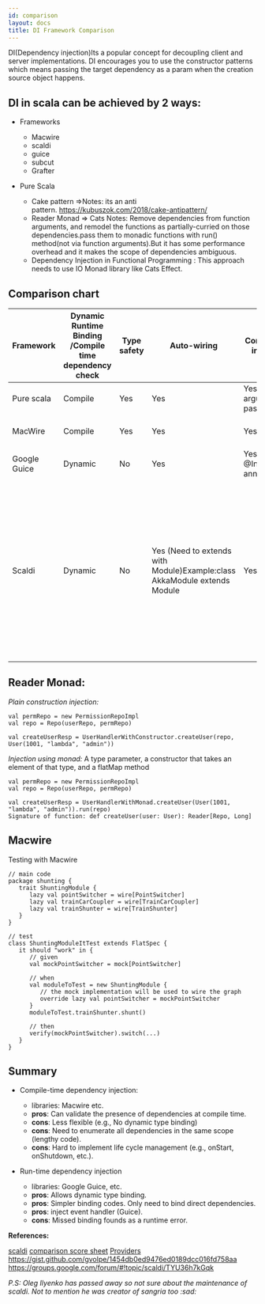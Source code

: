 ```yaml
---
id: comparison
layout: docs
title: DI Framework Comparison
---
```


DI(Dependency injection)Its a popular concept for decoupling client and server implementations.
DI encourages you to use the constructor patterns which means passing the target dependency as 
a param when the creation source object happens.
## DI in scala can be achieved by 2 ways:

- Frameworks
  - Macwire
  - scaldi
  - guice
  - subcut
  - Grafter

- Pure Scala
  - Cake pattern =>Notes: its an anti pattern. https://kubuszok.com/2018/cake-antipattern/ 
  - Reader Monad => Cats Notes: Remove dependencies from function arguments, and remodel the functions as partially-curried on those dependencies.pass them to monadic functions with run() method(not via function arguments).But it has some performance overhead and it makes the scope of dependencies ambiguous.
  - Dependency Injection in Functional Programming : This approach needs to use IO Monad library like Cats Effect.


## Comparison chart

| Framework    | Dynamic Runtime Binding /Compile time dependency check | Type safety | Auto-wiring                                                              | Constructor injection            | Lazy/eager evaluation switch | Provider Bindings                                                                                                                                                      | Life-Cycle management                                                                       | Additional notes                                                                                                                                                                                                                                                                                                                                           |
|--------------|--------------------------------------------------------|-------------|--------------------------------------------------------------------------|----------------------------------|------------------------------|------------------------------------------------------------------------------------------------------------------------------------------------------------------------|---------------------------------------------------------------------------------------------|------------------------------------------------------------------------------------------------------------------------------------------------------------------------------------------------------------------------------------------------------------------------------------------------------------------------------------------------------------|
| Pure scala   | Compile                                                | Yes         | Yes                                                                      | Yes(Manual argument passing)     | Lazy only                    | Limited need to use implicits                                                                                                                                          | Need to use IO monad library like Cats                                                      |                                                                                                                                                                                                                                                                                                                                                            |
| MacWire      | Compile                                                | Yes         | Yes                                                                      | Yes                              | Lazy only                    | Use wireWith                                                                                                                                                           | Yes(inject interceptor with using reflection)                                               | Use wire keyword to create dependency No need for lazy vals.                                                                                                                                                                                                                                                                                               |
| Google Guice | Dynamic                                                | No          | Yes                                                                      | Yes(Requires @Inject annotation) | Both                         | Yes Need to define special classes called Provider.:https://github.com/google/guice/wiki/InjectingProviders And @provider annotation                                   | https://github.com/airlift/airlift/tree/master/bootstrap/src/main/java/io/airlift/bootstrap |                                                                                                                                                                                                                                                                                                                                                            |
| Scaldi       | Dynamic                                                | No          | Yes (Need to extends with Module)Example:class AkkaModule extends Module | Yes                              | Both                         | Yes use toProvider  Example: https://github.com/Mironor/play-silhouette-mongodb-seed/blob/9ea66fd80b66f92f39a6499600efb731cd07f0f6/app/utils/di/SilhouetteModule.scala | Yes                                                                                         | Scaldi uses implicit Injector parameter, which is necessary for the implementation of annotation/reflection-free injection mechanism. Scaldi also has several features that I haven't seen in guice, like conditional bindings, propertiy injector or macro for constructor injector (which is similar to macwire, but uses scaldi's injection mechanism). |



## Reader Monad:

*Plain construction injection:*

```val userRepo = new UserRepoImpl
val permRepo = new PermissionRepoImpl
val repo = Repo(userRepo, permRepo) 

val createUserResp = UserHandlerWithConstructor.createUser(repo, User(1001, "lambda", "admin"))
```

*Injection using monad:*
A type parameter, a constructor that takes an element of that type, and a flatMap method

```val userRepo = new UserRepoImpl
val permRepo = new PermissionRepoImpl
val repo = Repo(userRepo, permRepo) 

val createUserResp = UserHandlerWithMonad.createUser(User(1001, "lambda", "admin")).run(repo) 
Signature of function: def createUser(user: User): Reader[Repo, Long]
```

## Macwire
Testing with Macwire
```
// main code
package shunting {
   trait ShuntingModule {
      lazy val pointSwitcher = wire[PointSwitcher]
      lazy val trainCarCoupler = wire[TrainCarCoupler]
      lazy val trainShunter = wire[TrainShunter] 
   }
} 

// test
class ShuntingModuleItTest extends FlatSpec {
   it should "work" in {
      // given
      val mockPointSwitcher = mock[PointSwitcher]

      // when
      val moduleToTest = new ShuntingModule {
         // the mock implementation will be used to wire the graph
         override lazy val pointSwitcher = mockPointSwitcher
      }
      moduleToTest.trainShunter.shunt()

      // then
      verify(mockPointSwitcher).switch(...)
   }
}
```

## Summary
- Compile-time dependency injection:
  - libraries: Macwire etc.
  - **pros**: Can validate the presence of dependencies at compile time.
  - **cons**: Less flexible (e.g., No dynamic type binding)
  - **cons**: Need to enumerate all dependencies in the same scope (lengthy code).
  - **cons**: Hard to implement life cycle management (e.g., onStart, onShutdown, etc.).

- Run-time dependency injection
  - libraries: Google Guice, etc.
  - **pros**: Allows dynamic type binding.
  - **pros**: Simpler binding codes. Only need to bind direct dependencies.
  - **pros**: inject event handler (Guice).
  - **cons**: Missed binding founds as a runtime error.




**References:**

[scaldi](https://github.com/scaldi/scaldi)
[comparison score sheet](https://scala.libhunt.com/categories/647-modularization-and-dependency-injection)
[Providers](https://github.com/google/guice/wiki/InjectingProviders)
https://gist.github.com/gvolpe/1454db0ed9476ed0189dcc016fd758aa
https://groups.google.com/forum/#!topic/scaldi/TYU36h7kGqk


_P.S: Oleg Ilyenko has passed away so not sure about the maintenance of scaldi. Not to mention he was creator of sangria too :sad:_
